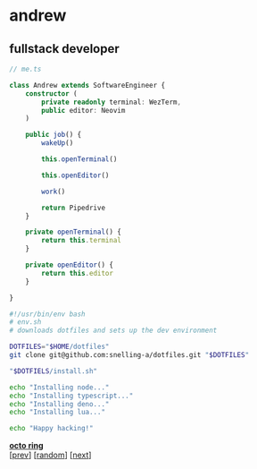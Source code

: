 # andrew

## fullstack developer

```typescript
// me.ts

class Andrew extends SoftwareEngineer {
    constructor (
        private readonly terminal: WezTerm,
        public editor: Neovim
    )

    public job() {
        wakeUp()

        this.openTerminal()

        this.openEditor()

        work()

        return Pipedrive
    }

    private openTerminal() {
        return this.terminal
    }

    private openEditor() {
        return this.editor
    }

}
```

```bash
#!/usr/bin/env bash
# env.sh
# downloads dotfiles and sets up the dev environment

DOTFILES="$HOME/dotfiles"
git clone git@github.com:snelling-a/dotfiles.git "$DOTFILES"

"$DOTFIELS/install.sh"

echo "Installing node..."
echo "Installing typescript..."
echo "Installing deno..."
echo "Installing lua..."

echo "Happy hacking!"
```

[**octo ring**](https://octo-ring.com/)  
[[prev](https://octo-ring.com/p/hedyhli/prev)]  [[random](https://octo-ring.com/p/hedyhli/random)]  [[next](https://octo-ring.com/p/hedyhli/next)]
